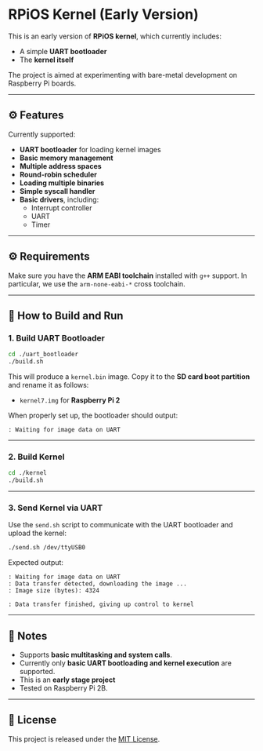 # RPiOS Kernel (Early Version)

This is an early version of **RPiOS kernel**, which currently includes:

- A simple **UART bootloader**
- The **kernel itself**

The project is aimed at experimenting with bare-metal development on Raspberry Pi boards.

---

## ⚙️ Features

Currently supported:

- **UART bootloader** for loading kernel images
- **Basic memory management**
- **Multiple address spaces**
- **Round-robin scheduler**
- **Loading multiple binaries**
- **Simple syscall handler**
- **Basic drivers**, including:
  - Interrupt controller
  - UART
  - Timer

---

## ⚙️ Requirements

Make sure you have the **ARM EABI toolchain** installed with `g++` support.
In particular, we use the `arm-none-eabi-*` cross toolchain.

---

## 🚀 How to Build and Run

### 1. Build UART Bootloader
```bash
cd ./uart_bootloader
./build.sh
```

This will produce a `kernel.bin` image.
Copy it to the **SD card boot partition** and rename it as follows:

- `kernel7.img` for **Raspberry Pi 2**

When properly set up, the bootloader should output:
```
: Waiting for image data on UART
```

---

### 2. Build Kernel
```bash
cd ./kernel
./build.sh
```

---

### 3. Send Kernel via UART
Use the `send.sh` script to communicate with the UART bootloader and upload the kernel:

```bash
./send.sh /dev/ttyUSB0
```

Expected output:
```
: Waiting for image data on UART
: Data transfer detected, downloading the image ...
: Image size (bytes): 4324

: Data transfer finished, giving up control to kernel
```

---

## 📌 Notes
- Supports **basic multitasking and system calls**.
- Currently only **basic UART bootloading and kernel execution** are supported.  
- This is an **early stage project**
- Tested on Raspberry Pi 2B.

---

## 📄 License
This project is released under the [MIT License](LICENSE).
